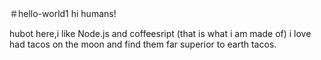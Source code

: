 ＃hello-world1
hi humans!

hubot here,i like Node.js and coffeesript (that is what i am made of)
i love had tacos on the moon and find them far superior to earth tacos.


